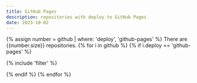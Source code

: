 ```yaml
---
title: GitHub Pages
description: repositories with deploy to GitHub Pages
date: 2023-10-02
---
```

{% assign number = github | where: 'deploy', 'github-pages' %}
There are {{number.size}} repositories.
{% for i in github %}
{% if i.deploy == 'github-pages' %}

{% include 'filter' %}

{% endif %}
{% endfor %}